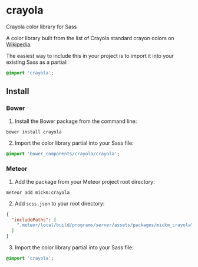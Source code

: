 # crayola
Crayola color library for Sass

A color library built from the list of Crayola standard crayon colors on [Wikipedia](https://en.wikipedia.org/wiki/List_of_Crayola_crayon_colors#Standard_colors).

The easiest way to include this in your project is to import it into your existing Sass as a partial:

```Sass
@import 'crayola';
```

## Install

### Bower

1.  Install the Bower package from the command line:
  ```Shell
  bower install crayola
  ```

2.  Import the color library partial into your Sass file:
  ```Sass
  @import 'bower_components/crayola/crayola';
  ```



### Meteor

1.  Add the package from your Meteor project root directory:
  ```Shell
  meteor add mickm:crayola
  ```

2.  Add ```scss.json``` to your root directory:
  ```JSON
  {
    "includePaths": [
      ".meteor/local/build/programs/server/assets/packages/mickm_crayola"
    ]
  }
  ```

3.  Import the color library partial into your Sass file:
  ```Sass
  @import 'crayola';
  ```
